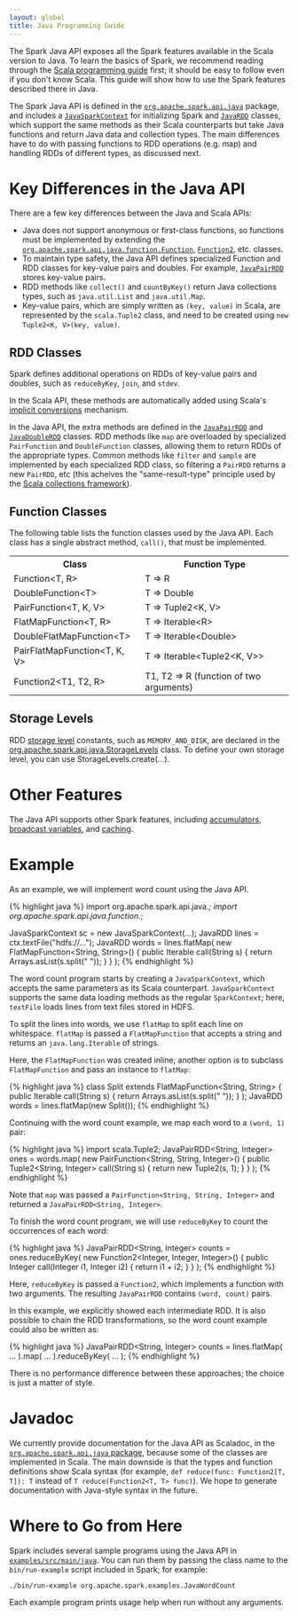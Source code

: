```yaml
---
layout: global
title: Java Programming Guide
---
```


The Spark Java API exposes all the Spark features available in the Scala version to Java.
To learn the basics of Spark, we recommend reading through the
[Scala programming guide](scala-programming-guide.html) first; it should be
easy to follow even if you don't know Scala.
This guide will show how to use the Spark features described there in Java.

The Spark Java API is defined in the
[`org.apache.spark.api.java`](api/core/index.html#org.apache.spark.api.java.package) package, and includes
a [`JavaSparkContext`](api/core/index.html#org.apache.spark.api.java.JavaSparkContext) for
initializing Spark and [`JavaRDD`](api/core/index.html#org.apache.spark.api.java.JavaRDD) classes,
which support the same methods as their Scala counterparts but take Java functions and return
Java data and collection types. The main differences have to do with passing functions to RDD
operations (e.g. map) and handling RDDs of different types, as discussed next.

# Key Differences in the Java API

There are a few key differences between the Java and Scala APIs:

* Java does not support anonymous or first-class functions, so functions must
  be implemented by extending the
  [`org.apache.spark.api.java.function.Function`](api/core/index.html#org.apache.spark.api.java.function.Function),
  [`Function2`](api/core/index.html#org.apache.spark.api.java.function.Function2), etc.
  classes.
* To maintain type safety, the Java API defines specialized Function and RDD
  classes for key-value pairs and doubles. For example, 
  [`JavaPairRDD`](api/core/index.html#org.apache.spark.api.java.JavaPairRDD)
  stores key-value pairs.
* RDD methods like `collect()` and `countByKey()` return Java collections types,
  such as `java.util.List` and `java.util.Map`.
* Key-value pairs, which are simply written as `(key, value)` in Scala, are represented
  by the `scala.Tuple2` class, and need to be created using `new Tuple2<K, V>(key, value)`.

## RDD Classes

Spark defines additional operations on RDDs of key-value pairs and doubles, such
as `reduceByKey`, `join`, and `stdev`.

In the Scala API, these methods are automatically added using Scala's
[implicit conversions](http://www.scala-lang.org/node/130) mechanism.

In the Java API, the extra methods are defined in the
[`JavaPairRDD`](api/core/index.html#org.apache.spark.api.java.JavaPairRDD)
and [`JavaDoubleRDD`](api/core/index.html#org.apache.spark.api.java.JavaDoubleRDD)
classes.  RDD methods like `map` are overloaded by specialized `PairFunction`
and `DoubleFunction` classes, allowing them to return RDDs of the appropriate
types.  Common methods like `filter` and `sample` are implemented by
each specialized RDD class, so filtering a `PairRDD` returns a new `PairRDD`,
etc (this acheives the "same-result-type" principle used by the [Scala collections
framework](http://docs.scala-lang.org/overviews/core/architecture-of-scala-collections.html)).

## Function Classes

The following table lists the function classes used by the Java API.  Each
class has a single abstract method, `call()`, that must be implemented.

<table class="table">
<tr><th>Class</th><th>Function Type</th></tr>

<tr><td>Function&lt;T, R&gt;</td><td>T =&gt; R </td></tr>
<tr><td>DoubleFunction&lt;T&gt;</td><td>T =&gt; Double </td></tr>
<tr><td>PairFunction&lt;T, K, V&gt;</td><td>T =&gt; Tuple2&lt;K, V&gt; </td></tr>

<tr><td>FlatMapFunction&lt;T, R&gt;</td><td>T =&gt; Iterable&lt;R&gt; </td></tr>
<tr><td>DoubleFlatMapFunction&lt;T&gt;</td><td>T =&gt; Iterable&lt;Double&gt; </td></tr>
<tr><td>PairFlatMapFunction&lt;T, K, V&gt;</td><td>T =&gt; Iterable&lt;Tuple2&lt;K, V&gt;&gt; </td></tr>

<tr><td>Function2&lt;T1, T2, R&gt;</td><td>T1, T2 =&gt; R (function of two arguments)</td></tr>
</table>

## Storage Levels

RDD [storage level](scala-programming-guide.html#rdd-persistence) constants, such as `MEMORY_AND_DISK`, are
declared in the [org.apache.spark.api.java.StorageLevels](api/core/index.html#org.apache.spark.api.java.StorageLevels) class. To
define your own storage level, you can use StorageLevels.create(...). 


# Other Features

The Java API supports other Spark features, including
[accumulators](scala-programming-guide.html#accumulators),
[broadcast variables](scala-programming-guide.html#broadcast-variables), and
[caching](scala-programming-guide.html#rdd-persistence).


# Example

As an example, we will implement word count using the Java API.

{% highlight java %}
import org.apache.spark.api.java.*;
import org.apache.spark.api.java.function.*;

JavaSparkContext sc = new JavaSparkContext(...);
JavaRDD<String> lines = ctx.textFile("hdfs://...");
JavaRDD<String> words = lines.flatMap(
  new FlatMapFunction<String, String>() {
    public Iterable<String> call(String s) {
      return Arrays.asList(s.split(" "));
    }
  }
);
{% endhighlight %}

The word count program starts by creating a `JavaSparkContext`, which accepts
the same parameters as its Scala counterpart.  `JavaSparkContext` supports the
same data loading methods as the regular `SparkContext`; here, `textFile`
loads lines from text files stored in HDFS.

To split the lines into words, we use `flatMap` to split each line on
whitespace.  `flatMap` is passed a `FlatMapFunction` that accepts a string and
returns an `java.lang.Iterable` of strings.

Here, the `FlatMapFunction` was created inline; another option is to subclass
`FlatMapFunction` and pass an instance to `flatMap`:

{% highlight java %}
class Split extends FlatMapFunction<String, String> {
  public Iterable<String> call(String s) {
    return Arrays.asList(s.split(" "));
  }
);
JavaRDD<String> words = lines.flatMap(new Split());
{% endhighlight %}

Continuing with the word count example, we map each word to a `(word, 1)` pair:

{% highlight java %}
import scala.Tuple2;
JavaPairRDD<String, Integer> ones = words.map(
  new PairFunction<String, String, Integer>() {
    public Tuple2<String, Integer> call(String s) {
      return new Tuple2(s, 1);
    }
  }
);
{% endhighlight %}

Note that `map` was passed a `PairFunction<String, String, Integer>` and
returned a `JavaPairRDD<String, Integer>`.

To finish the word count program, we will use `reduceByKey` to count the
occurrences of each word:

{% highlight java %}
JavaPairRDD<String, Integer> counts = ones.reduceByKey(
  new Function2<Integer, Integer, Integer>() {
    public Integer call(Integer i1, Integer i2) {
      return i1 + i2;
    }
  }
);
{% endhighlight %}

Here, `reduceByKey` is passed a `Function2`, which implements a function with
two arguments.  The resulting `JavaPairRDD` contains `(word, count)` pairs.

In this example, we explicitly showed each intermediate RDD.  It is also
possible to chain the RDD transformations, so the word count example could also
be written as:

{% highlight java %}
JavaPairRDD<String, Integer> counts = lines.flatMap(
    ...
  ).map(
    ...
  ).reduceByKey(
    ...
  );
{% endhighlight %}

There is no performance difference between these approaches; the choice is
just a matter of style.

# Javadoc

We currently provide documentation for the Java API as Scaladoc, in the
[`org.apache.spark.api.java` package](api/core/index.html#org.apache.spark.api.java.package), because
some of the classes are implemented in Scala. The main downside is that the types and function
definitions show Scala syntax (for example, `def reduce(func: Function2[T, T]): T` instead of
`T reduce(Function2<T, T> func)`). 
We hope to generate documentation with Java-style syntax in the future.


# Where to Go from Here

Spark includes several sample programs using the Java API in
[`examples/src/main/java`](https://github.com/apache/incubator-spark/tree/master/examples/src/main/java/org/apache/spark/examples).  You can run them by passing the class name to the
`bin/run-example` script included in Spark; for example:

    ./bin/run-example org.apache.spark.examples.JavaWordCount

Each example program prints usage help when run
without any arguments.

